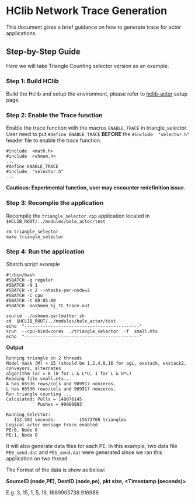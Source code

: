 # HClib Network Trace Generation
This document gives a brief guidance on how to generate trace for actor applications.

## Step-by-Step Guide

Here we will take Triangle Counting selector version as an example.

### Step 1: Build HClib 
Build the Hclib and setup the environment, please refer to [hclib-actor](https://hclib-actor.com/getting_started/clusters/) setup page.

### Step 2: Enable the Trace function
Enable the trace function with the macros `ENABLE_TRACE` in triangle_selector.
User need to put `#define ENABLE_TRACE`  **BEFORE** the `#include  "selector.h"` header file to enable the trace function.
```
#include  <math.h>
#include  <shmem.h>
...
#define ENABLE_TRACE
#include  "selector.h"
...
```
**Cautious: Experimental function, user may encounter redefinition issue.**

### Step 3: Recomplie the application
Recompile the `triangle_selector.cpp` application located in `$HCLIB_ROOT/../modules/bale_actor/test`

```
rm triangle_selector
make triangle_selector
```

### Step 4: Run the application
Sbatch script example
```
#!/bin/bash
#SBATCH -q regular
#SBATCH -N 1
#SBATCH -n 2 --ntasks-per-node=2
#SBATCH -C cpu
#SBATCH -t 00:05:00
#SBATCH -ooshmem_%j_TC_trace.out

source  ./oshmem-perlmutter.sh
cd  $HCLIB_ROOT/../modules/bale_actor/test
echo  "--------------------------------------------"
srun  --cpu-bind=cores  ./triangle_selector  -f  small.mtx
echo  "--------------------------------------------"
```

**Output**
```
Running triangle on 2 threads
Model mask (M) = 15 (should be 1,2,4,8,16 for agi, exstack, exstack2, conveyors, alternates
algorithm (a) = 0 (0 for L & L*U, 1 for L & U*L)
Reading file small.mtx...
A has 65536 rows/cols and 909917 nonzeros.
L has 65536 rows/cols and 909917 nonzeros.
Run triangle counting ...
Calculated: Pulls = 148076145
            Pushes = 99980803

Running Selector: 
   113.592 seconds:         15673768 triangles
Logical actor message trace enabled
PE:0, Node 0
PE:1, Node 0
```
It will also generate data files for each PE. In this example, two data file `PE0_send.dat` and `PE1_send.dat` were generated since we ran this application on two thread.

The Format of the data is show as below:

**SourceID (node,PE), DestID (node,pe), pkt size, <Timestamp (seconds)>**

E.g. 3, 15, 1, 5, 16, 1689905738.916986
